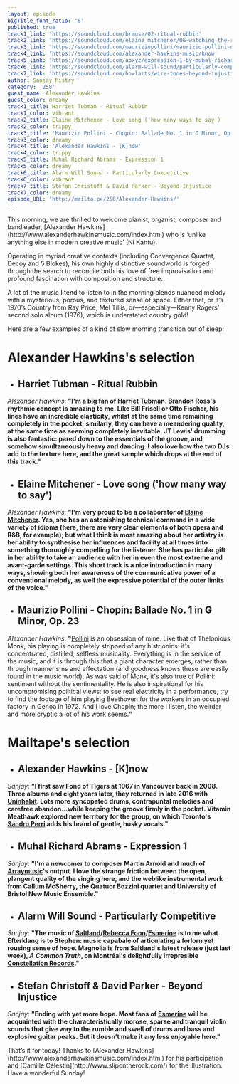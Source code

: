 ```yaml
---
layout: episode
bigTitle_font_ratio: '6'
published: true
track1_link: 'https://soundcloud.com/brmuse/02-ritual-rubbin'
track2_link: 'https://soundcloud.com/elaine_mitchener/06-watching-the-rituals'
track3_link: 'https://soundcloud.com/mauriziopollini/maurizio-pollini-nocturne-in-d'
track4_link: 'https://soundcloud.com/alexander-hawkins-music/know'
track5_link: 'https://soundcloud.com/abxyz/expression-1-by-muhal-richard-abrams'
track6_link: 'https://soundcloud.com/alarm-will-sound/particularly-competitive'
track7_link: 'https://soundcloud.com/howlarts/wire-tones-beyond-injustice'
author: Sanjay Mistry
category: '258'
guest_name: Alexander Hawkins
guest_color: dreamy
track1_title: Harriet Tubman - Ritual Rubbin
track1_color: vibrant
track2_title: Elaine Mitchener - Love song ('how many ways to say')
track2_color: trippy
track3_title: 'Maurizio Pollini - Chopin: Ballade No. 1 in G Minor, Op. 23'
track3_color: dreamy
track4_title: 'Alexander Hawkins - [K]now'
track4_color: trippy
track5_title: Muhal Richard Abrams - Expression 1
track5_color: dreamy
track6_title: Alarm Will Sound - Particularly Competitive
track6_color: vibrant
track7_title: Stefan Christoff & David Parker - Beyond Injustice
track7_color: dreamy
episode_URL: 'http://mailta.pe/258/Alexander-Hawkins/'
---
```

<p id="introduction">This morning, we are thrilled to welcome pianist, organist, composer and bandleader, [Alexander Hawkins](http://www.alexanderhawkinsmusic.com/index.html) who is ‘unlike anything else in modern creative music’ (Ni Kantu).</p>
<p>Operating in myriad creative contexts (including Convergence Quartet, Decoy and 5 Blokes), his own highly distinctive soundworld is forged through the search to reconcile both his love of free improvisation and profound fascination with composition and structure.</p>
<p>A lot of the music I tend to listen to in the morning blends nuanced melody with a mysterious, porous, and textured sense of space. Either that, or it’s 1970’s Country from Ray Price, Mel Tillis, or—especially—Kenny Rogers’ second solo album (1976), which is understated country gold!</p>

<p>Here are a few examples of a kind of slow morning transition out of sleep:</p>



# **Alexander Hawkins's selection**

+ ## Harriet Tubman - Ritual Rubbin
_Alexander Hawkins_: **"**I'm a big fan of [Harriet Tubman](http://www.sunnysiderecords.com/artist.php?id=418). Brandon Ross's rhythmic concept is amazing to me. Like Bill Frisell or Otto Fischer, his lines have an incredible elasticity, whilst at the same time remaining completely in the pocket; similarly, they can have a meandering quality, at the same time as seeming completely inevitable. JT Lewis' drumming is also fantastic: pared down to the essentials of the groove, and somehow simultaneously heavy and dancing. I also love how the two DJs add to the texture here, and the great sample which drops at the end of this track.**"**

+ ## Elaine Mitchener - Love song ('how many way to say')
_Alexander Hawkins_: **"**I'm very proud to be a collaborator of [Elaine Mitchener](http://www.elainemitchener.com/). Yes, she has an astonishing technical command in a wide variety of idioms (here, there are very clear elements of both opera and R&B, for example); but what I think is most amazing about her artistry is her ability to synthesise her influences and facility at all times into something thoroughly compelling for the listener. She has particular gift in her ability to take an audience with her in even the most extreme and avant-garde settings. This short track is a nice introduction in many ways, showing both her awareness of the communicative power of a conventional melody, as well the expressive potential of the outer limits of the voice.**"**

+ ## Maurizio Pollini - Chopin: Ballade No. 1 in G Minor, Op. 23
_Alexander Hawkins_: **"**[Pollini](https://en.wikipedia.org/wiki/Maurizio_Pollini) is an obsession of mine. Like that of Thelonious Monk, his playing is completely stripped of any histrionics: it's concentrated, distilled, selfless musicality. Everything is in the service of the music, and it is through this that a giant character emerges, rather than through mannerisms and affectation (and goodness knows these are easily found in the music world). As was said of Monk, it's also true of Pollini: sentiment without the sentimentality. He is also inspirational for his uncompromising political views: to see real electricity in a performance, try to find the footage of him playing Beethoven for the workers in an occupied factory in Genoa in 1972. And I love Chopin; the more I listen, the weirder and more cryptic a lot of his work seems.**"**



# Mailtape's selection

+ ## Alexander Hawkins - [K]now
_Sanjay_: **"**I first saw Fond of Tigers at 1067 in Vancouver back in 2008. Three albums and eight years later, they returned in late 2016 with [Uninhabit](https://fondoftigers.bandcamp.com/album/uninhabit). Lots more syncopated drums, contrapuntal melodies and carefree abandon...while keeping the groove firmly in the pocket. Vitamin Meathawk explored new territory for the group, on which Toronto's [Sandro Perri](http://www.sandroperri.com/) adds his brand of gentle, husky vocals.**"** 

+ ## Muhal Richard Abrams - Expression 1
_Sanjay_: **"**I'm a newcomer to composer Martin Arnold and much of [Arraymusic](http://www.arraymusic.com/)'s output. I love the strange friction between the open, plangent quality of the singing here, and the weblike instrumental work from Callum McSherry, the Quatuor Bozzini quartet and University of Bristol New Music Ensemble.**"**

+ ## Alarm Will Sound - Particularly Competitive
_Sanjay_: **"**The music of [Saltland](http://www.saltland.ca/)/[Rebecca Foon](http://www.rebeccafoon.com/)/[Esmerine](http://www.esmerine.com/) is to me what Efterklang is to Stephen: music capabale of articulating a forlorn yet rousing sense of hope. Magnolia is from Saltland's latest release (just last week), _A Common Truth_, on Montréal's delightfully irrepresible [Constellation Records](http://cstrecords.com/).**"**

+ ## Stefan Christoff & David Parker - Beyond Injustice
_Sanjay_: **"**Ending with yet more hope. Most fans of [Esmerine](http://www.esmerine.com/) will be acquainted with the characteristically morose, sparse and tranquil violin sounds that give way to the rumble and swell of drums and bass and explosive guitar peaks. But it doesn’t make it any less enjoyable here.**"**


<p id="outroduction">That’s it for today! Thanks to [Alexander Hawkins](http://www.alexanderhawkinsmusic.com/index.html) for his participation and [Camille Célestin](http://www.slipontherock.com/) for the illustration. Have a wonderful Sunday!</p>

